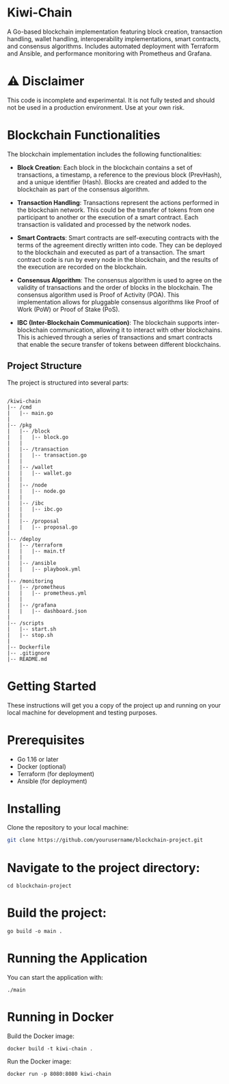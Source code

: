 # Kiwi-Chain
 A Go-based blockchain implementation featuring block creation, transaction handling, wallet handling, interoperability implementations, smart contracts, and consensus algorithms. Includes automated deployment with Terraform and Ansible, and performance monitoring with Prometheus and Grafana.


# ⚠️ Disclaimer

This code is incomplete and experimental. It is not fully tested and should not be used in a production environment. Use at your own risk.

# Blockchain Functionalities

The blockchain implementation includes the following functionalities:

- **Block Creation**: Each block in the blockchain contains a set of transactions, a timestamp, a reference to the previous block (PrevHash), and a unique identifier (Hash). Blocks are created and added to the blockchain as part of the consensus algorithm.

- **Transaction Handling**: Transactions represent the actions performed in the blockchain network. This could be the transfer of tokens from one participant to another or the execution of a smart contract. Each transaction is validated and processed by the network nodes.

- **Smart Contracts**: Smart contracts are self-executing contracts with the terms of the agreement directly written into code. They can be deployed to the blockchain and executed as part of a transaction. The smart contract code is run by every node in the blockchain, and the results of the execution are recorded on the blockchain.

- **Consensus Algorithm**: The consensus algorithm is used to agree on the validity of transactions and the order of blocks in the blockchain. The consensus algorithm used is Proof of Activity (POA). This implementation allows for pluggable consensus algorithms like Proof of Work (PoW) or Proof of Stake (PoS).

- **IBC (Inter-Blockchain Communication)**: The blockchain supports inter-blockchain communication, allowing it to interact with other blockchains. This is achieved through a series of transactions and smart contracts that enable the secure transfer of tokens between different blockchains.

## Project Structure

The project is structured into several parts:

```

/kiwi-chain
|-- /cmd
|   |-- main.go
|
|-- /pkg
|   |-- /block
|   |   |-- block.go
|   |
|   |-- /transaction
|   |   |-- transaction.go
|   |
|   |-- /wallet
|   |   |-- wallet.go
|   |
|   |-- /node
|   |   |-- node.go
|   |
|   |-- /ibc
|   |   |-- ibc.go
|   |
|   |-- /proposal
|   |   |-- proposal.go
|
|-- /deploy
|   |-- /terraform
|   |   |-- main.tf
|   |
|   |-- /ansible
|   |   |-- playbook.yml
|
|-- /monitoring
|   |-- /prometheus
|   |   |-- prometheus.yml
|   |
|   |-- /grafana
|   |   |-- dashboard.json
|
|-- /scripts
|   |-- start.sh
|   |-- stop.sh
|
|-- Dockerfile
|-- .gitignore
|-- README.md

```

# Getting Started

These instructions will get you a copy of the project up and running on your local machine for development and testing purposes.

# Prerequisites

- Go 1.16 or later
- Docker (optional)
- Terraform (for deployment)
- Ansible (for deployment)

# Installing

Clone the repository to your local machine:

```bash
git clone https://github.com/yourusername/blockchain-project.git

```
# Navigate to the project directory:

```
cd blockchain-project

```

# Build the project:

```
go build -o main .

```

# Running the Application
You can start the application with:
```
./main

```

# Running in Docker
Build the Docker image:

```
docker build -t kiwi-chain .

```

Run the Docker image:
```
docker run -p 8080:8080 kiwi-chain

```

